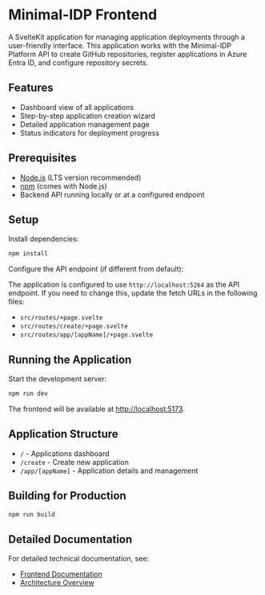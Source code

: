 # Minimal-IDP Frontend

A SvelteKit application for managing application deployments through a user-friendly interface. This application works with the Minimal-IDP Platform API to create GitHub repositories, register applications in Azure Entra ID, and configure repository secrets.

## Features

- Dashboard view of all applications
- Step-by-step application creation wizard
- Detailed application management page
- Status indicators for deployment progress

## Prerequisites

- [Node.js](https://nodejs.org/) (LTS version recommended)
- [npm](https://www.npmjs.com/) (comes with Node.js)
- Backend API running locally or at a configured endpoint

## Setup

Install dependencies:

```bash
npm install
```

Configure the API endpoint (if different from default):

The application is configured to use `http://localhost:5264` as the API endpoint. If you need to change this, update the fetch URLs in the following files:

- `src/routes/+page.svelte`
- `src/routes/create/+page.svelte`
- `src/routes/app/[appName]/+page.svelte`

## Running the Application

Start the development server:

```bash
npm run dev
```

The frontend will be available at <http://localhost:5173>.

## Application Structure

- `/` - Applications dashboard
- `/create` - Create new application
- `/app/[appName]` - Application details and management

## Building for Production

```bash
npm run build
```

## Detailed Documentation

For detailed technical documentation, see:

- [Frontend Documentation](../docs/frontend/technical-documentation.md)
- [Architecture Overview](../docs/diagrams/architecture-overview.md)
